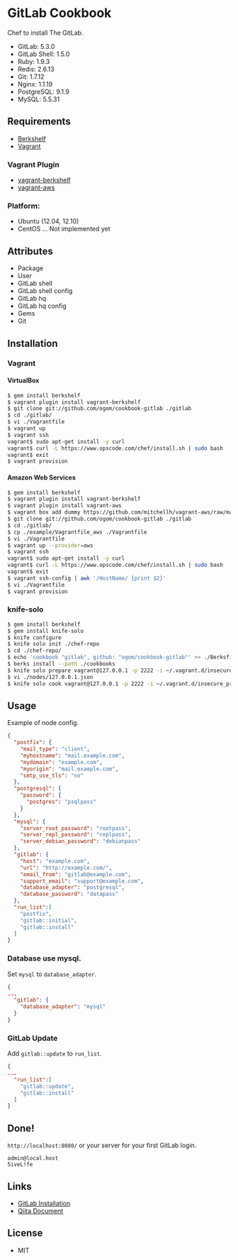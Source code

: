 GitLab Cookbook
===============

Chef to install The GitLab.

* GitLab: 5.3.0
* GitLab Shell: 1.5.0
* Ruby: 1.9.3
* Redis: 2.6.13
* Git: 1.7.12
* Nginx: 1.1.19
* PostgreSQL: 9.1.9
* MySQL: 5.5.31

## Requirements

* [Berkshelf](http://berkshelf.com/)
* [Vagrant](http://www.vagrantup.com/)

### Vagrant Plugin

* [vagrant-berkshelf](https://github.com/RiotGames/vagrant-berkshelf)
* [vagrant-aws](https://github.com/mitchellh/vagrant-aws)


### Platform:

* Ubuntu (12.04, 12.10)
* CentOS ... Not implemented yet


## Attributes

* Package
* User
* GitLab shell
* GitLab shell config
* GitLab hq
* GitLab hq config
* Gems
* Git


## Installation

### Vagrant

#### VirtualBox 

```bash
$ gem install berkshelf
$ vagrant plugin install vagrant-berkshelf
$ git clone git://github.com/ogom/cookbook-gitlab ./gitlab
$ cd ./gitlab/
$ vi ./Vagrantfile 
$ vagrant up
$ vagrant ssh
vagrant$ sudo apt-get install -y curl
vagrant$ curl -L https://www.opscode.com/chef/install.sh | sudo bash
vagrant$ exit
$ vagrant provision
```

#### Amazon Web Services

```bash
$ gem install berkshelf
$ vagrant plugin install vagrant-berkshelf
$ vagrant plugin install vagrant-aws
$ vagrant box add dummy https://github.com/mitchellh/vagrant-aws/raw/master/dummy.box
$ git clone git://github.com/ogom/cookbook-gitlab ./gitlab
$ cd ./gitlab/
$ cp ./example/Vagrantfile_aws ./Vagrantfile
$ vi ./Vagrantfile
$ vagrant up --provider=aws
$ vagrant ssh
vagrant$ sudo apt-get install -y curl
vagrant$ curl -L https://www.opscode.com/chef/install.sh | sudo bash
vagrant$ exit
$ vagrant ssh-config | awk '/HostName/ {print $2}'
$ vi ./Vagrantfile
$ vagrant provision
```

### knife-solo

```bash
$ gem install berkshelf
$ gem install knife-solo
$ knife configure
$ knife solo init ./chef-repo
$ cd ./chef-repo/
$ echo 'cookbook "gitlab", github: "ogom/cookbook-gitlab"' >> ./Berksfile
$ berks install --path ./cookbooks
$ knife solo prepare vagrant@127.0.0.1 -p 2222 -i ~/.vagrant.d/insecure_private_key
$ vi ./nodes/127.0.0.1.json
$ knife solo cook vagrant@127.0.0.1 -p 2222 -i ~/.vagrant.d/insecure_private_key --no-chef-check
```


## Usage

Example of node config.

```json
{
  "postfix": {
    "mail_type": "client",
    "myhostname": "mail.example.com",
    "mydomain": "example.com",
    "myorigin": "mail.example.com",
    "smtp_use_tls": "no"
  },
  "postgresql": {
    "password": {
      "postgres": "psqlpass"
    }
  },
  "mysql": {
    "server_root_password": "rootpass",
    "server_repl_password": "replpass",
    "server_debian_password": "debianpass"
  },
  "gitlab": {
    "host": "example.com",
    "url": "http://example.com/",
    "email_from": "gitlab@example.com",
    "support_email": "support@example.com",
    "database_adapter": "postgresql",
    "database_password": "datapass"
  },
  "run_list":[
    "postfix",
    "gitlab::initial",
    "gitlab::install"
  ]
}
```

### Database use mysql.

Set `mysql` to `database_adapter`.  

```json
{
...
  "gitlab": {
    "database_adapter": "mysql"
  }
}
```

### GitLab Update

Add `gitlab::update` to `run_list`.  

```json
{
...
  "run_list":[
    "gitlab::update",
    "gitlab::install"
  ]
}
```

## Done!

`http://localhost:8080/` or your server for your first GitLab login.

```
admin@local.host
5iveL!fe
```

## Links

* [GitLab Installation](https://github.com/gitlabhq/gitlabhq/blob/master/doc/install/installation.md)
* [Qiita Document](http://qiita.com/items/6491a268bfc95d0a5be4)


## License 

* MIT
